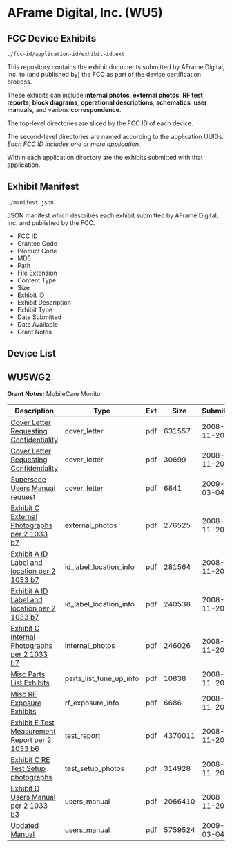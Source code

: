 # AFrame Digital, Inc. (WU5)
## FCC Device Exhibits

```
./fcc-id/application-id/exhibit-id.ext
```

This repository contains the exhibit documents submitted by AFrame Digital, Inc. to (and published by) the FCC as part of the device certification process.

These exhibits can include **internal photos**, **external photos**, **RF test reports**, **block diagrams**, **operational descriptions**, **schematics**, **user manuals**, and various **correspondence**.

The top-level directories are sliced by the FCC ID of each device.

The second-level directories are named according to the application UUIDs. *Each FCC ID includes one or more application.*

Within each application directory are the exhibits submitted with that application. 

## Exhibit Manifest

```
./manifest.json
```

JSON manifest which describes each exhibit submitted by AFrame Digital, Inc. and published by the FCC.

- FCC ID
- Grantee Code
- Product Code
- MD5
- Path
- File Extension
- Content Type
- Size
- Exhibit ID
- Exhibit Description
- Exhibit Type
- Date Submitted
- Date Available
- Grant Notes

## Device List
## WU5WG2
**Grant Notes:** MobileCare Monitor

| Description | Type | Ext | Size | Submitted | Available |
| ----------- | ---- | --- | ---- | --------- | --------- |
| [Cover Letter Requesting Confidentiality](WU5WG2/c0acdba470d120f5ece901710201eab6/1033362.pdf) | cover_letter | pdf | 631557 | 2008-11-20 | 2008-11-20 |
| [Cover Letter Requesting Confidentiality](WU5WG2/c0acdba470d120f5ece901710201eab6/1033363.pdf) | cover_letter | pdf | 30699 | 2008-11-20 | 2008-11-20 |
| [Supersede Users Manual request](WU5WG2/c0acdba470d120f5ece901710201eab6/1075982.pdf) | cover_letter | pdf | 6841 | 2009-03-04 | 2008-11-20 |
| [Exhibit C External Photographs per 2 1033 b7](WU5WG2/c0acdba470d120f5ece901710201eab6/1033356.pdf) | external_photos | pdf | 276525 | 2008-11-20 | 2009-05-18 |
| [Exhibit A ID Label and location per 2 1033 b7](WU5WG2/c0acdba470d120f5ece901710201eab6/1033350.pdf) | id_label_location_info | pdf | 281564 | 2008-11-20 | 2008-11-20 |
| [Exhibit A ID Label and location per 2 1033 b7](WU5WG2/c0acdba470d120f5ece901710201eab6/1033351.pdf) | id_label_location_info | pdf | 240538 | 2008-11-20 | 2008-11-20 |
| [Exhibit C Internal Photographs per 2 1033 b7](WU5WG2/c0acdba470d120f5ece901710201eab6/1033357.pdf) | internal_photos | pdf | 246026 | 2008-11-20 | 2009-05-18 |
| [Misc Parts List Exhibits](WU5WG2/c0acdba470d120f5ece901710201eab6/1033354.pdf) | parts_list_tune_up_info | pdf | 10838 | 2008-11-20 | 2008-11-20 |
| [Misc RF Exposure Exhibits](WU5WG2/c0acdba470d120f5ece901710201eab6/1033361.pdf) | rf_exposure_info | pdf | 6686 | 2008-11-20 | 2008-11-20 |
| [Exhibit E Test Measurement Report per 2 1033 b6](WU5WG2/c0acdba470d120f5ece901710201eab6/1033360.pdf) | test_report | pdf | 4370011 | 2008-11-20 | 2008-11-20 |
| [Exhibit C RE Test Setup photographs](WU5WG2/c0acdba470d120f5ece901710201eab6/1033358.pdf) | test_setup_photos | pdf | 314928 | 2008-11-20 | 2008-11-20 |
| [Exhibit D Users Manual per 2 1033 b3](WU5WG2/c0acdba470d120f5ece901710201eab6/1033359.pdf) | users_manual | pdf | 2066410 | 2008-11-20 | 2009-05-18 |
| [Updated Manual](WU5WG2/c0acdba470d120f5ece901710201eab6/1075981.pdf) | users_manual | pdf | 5759524 | 2009-03-04 | 2008-11-20 |
